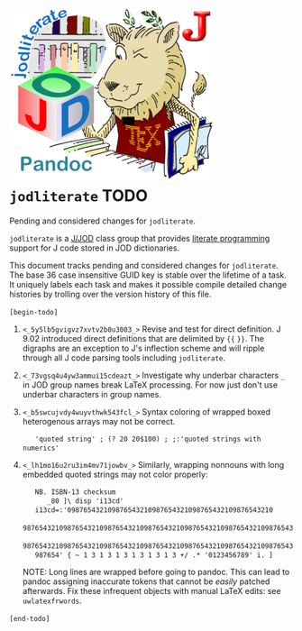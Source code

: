 
![jod literate lion](inclusions/jodliteratelionlittle.png)`jodliterate` TODO
============================================================================

Pending and considered changes for `jodliterate`.

`jodliterate` is a [J/JOD](https://analyzethedatanotthedrivel.org/the-jod-page/) class group that provides
[literate programming](http://literateprogramming.com/index.html) support
for J code stored in JOD dictionaries.

This document tracks pending and considered changes for `jodliterate`.
The base 36 case insensitive GUID key is stable over the lifetime of a task. It uniquely
labels each task and makes it possible compile detailed change histories
by trolling over the version history of this file.

`[begin-todo]`

1. `<_5y5lb5gvigvz7xvtv2b0u3003_>` Revise and test for direct definition. J 9.02 introduced direct definitions
   that are delimited by `{{` `}}`. The digraphs are an exception to J's
   inflection scheme and will ripple through all J code parsing tools including
   `jodliterate`.

2. `<_73vgsq4u4yw3ammui15cdeazt_>` Investigate why underbar characters  `_` in JOD group names break LaTeX processing. For now just
   don't use underbar characters in group names.

3. `<_b5swcujvdy4wuyvthwk543fcl_>` Syntax coloring of wrapped boxed heterogenous arrays may not be correct.
   ~~~
      'quoted string' ; (? 20 20$100) ; ;:'quoted strings with numerics'
   ~~~

4. `<_lh1mo16u2ru3im4mv71jowbv_>` Similarly, wrapping nonnouns with long embedded quoted strings may not color properly:
   ~~~
      NB. ISBN-13 checksum
         _80 ]\ disp 'i13cd'
      i13cd=:'098765432109876543210987654321098765432109876543210
      98765432109876543210987654321098765432109876543210987654321098765432109876543210
      98765432109876543210987654321098765432109876543210987654321098765432109876543210
      987654' { ~ 1 3 1 3 1 3 1 3 1 3 1 3 +/ .* '0123456789' i. ]
   ~~~
   NOTE: Long lines are wrapped before going to pandoc. This can lead to pandoc
   assigning inaccurate tokens that cannot be *easily* patched afterwards. Fix
   these infrequent objects with manual LaTeX edits: see `uwlatexfrwords`.

`[end-todo]`
